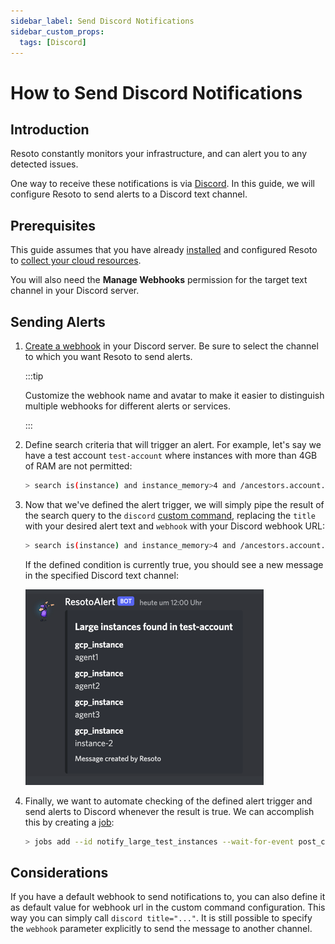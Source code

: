 ```yaml
---
sidebar_label: Send Discord Notifications
sidebar_custom_props:
  tags: [Discord]
---
```


# How to Send Discord Notifications

## Introduction

Resoto constantly monitors your infrastructure, and can alert you to any detected issues.

One way to receive these notifications is via [Discord](https://discord.com). In this guide, we will configure Resoto to send alerts to a Discord text channel.

## Prerequisites

This guide assumes that you have already [installed](../../getting-started/install-resoto/index.md) and configured Resoto to [collect your cloud resources](../../getting-started/configure-resource-collection/index.md).

You will also need the **Manage Webhooks** permission for the target text channel in your Discord server.

## Sending Alerts

1. [Create a webhook](https://support.discord.com/hc/en-us/articles/228383668-Intro-to-Webhooks) in your Discord server. Be sure to select the channel to which you want Resoto to send alerts.

   :::tip

   Customize the webhook name and avatar to make it easier to distinguish multiple webhooks for different alerts or services.

   :::

2. Define search criteria that will trigger an alert. For example, let's say we have a test account `test-account` where instances with more than 4GB of RAM are not permitted:

   ```bash
   > search is(instance) and instance_memory>4 and /ancestors.account.reported.name==test-account
   ```

3. Now that we've defined the alert trigger, we will simply pipe the result of the search query to the `discord` [custom command](../../reference/cli/index.md#custom-commands), replacing the `title` with your desired alert text and `webhook` with your Discord webhook URL:

   ```bash
   > search is(instance) and instance_memory>4 and /ancestors.account.reported.name==test-account | discord title="Large instances found in test-account" webhook="https://discord.com/api/webhooks/..."
   ```

   If the defined condition is currently true, you should see a new message in the specified Discord text channel:

   ![Example Discord alert](./img/discord-alert.png)

4. Finally, we want to automate checking of the defined alert trigger and send alerts to Discord whenever the result is true. We can accomplish this by creating a [job](/docs/concepts/automation/job):

   ```bash
   > jobs add --id notify_large_test_instances --wait-for-event post_collect 'search is(instance) and instance_memory>4 and /ancestors.account.reported.name==test-account | discord title="Large instances found in test-account" webhook="https://discord.com/api/webhooks/..."'
   ```

## Considerations

If you have a default webhook to send notifications to, you can also define it as default value for webhook url in the custom command configuration. This way you can simply call `discord title="..."`. It is still possible to specify the `webhook` parameter explicitly to send the message to another channel.
